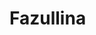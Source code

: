 # Fazullina
<!DOCTYPE html PUBLIC "-//W3C//DTD XHTML 1.0 Strict//EN" "http://www.w3.org/TR/xhtml1/DTD/xhtml1-strict.dtd">
<html xmlns="http://www.w3.org/1999/xhtml">
<head>
<meta http-equiv="content-type" content="text/html; charset=utf-8" />
<title>Metamorphosis Design Free Css Templates</title>
<meta name="keywords" content="" />
<meta name="description" content="" />
<link href="styles.css" rel="stylesheet" type="text/css" />
	<style>
		/*
Design by Metamorphosis Design
http://www.metamorphozis.com
Released for free under a Creative Commons Attribution 2.5 License
*/

* {
	margin: 0;
	padding: 0;
}

ul{
	list-style-type:none;
}

a:link {
	color: #DDDDDD;
	font-size: 11px;
	font-family: Arial, Helvetica, sans-serif
}

a:hover {
	text-decoration: none;
	color: #FF0000;
}

a:visited {
	color: #DDDDDD;
}

body {
	background: #000000 url('images/header.jpg') no-repeat center top;
	margin: 0px;
	font-family: Arial, Helvetica, sans-serif;
}


#Container {
	width: 718px;
	margin: 0 auto;
	padding-left: 30px;
}

#header {
	width: 748px;
	height: 504px;
	
}
#header ul{
	width: 680px;
	display: block;
	padding-top: 420px;
	padding-left: 60px;
	background: none;
}
#header ul li{
	background:none; height:22px; padding:0 14px 0 5px; margin:0;
	display:block;  float:left; 
	}
#header ul li a{
	font: 14px Arial, Helvetica, sans-serif;
	color: #D7CEBD;
	text-decoration: none;
	text-indent: 0px;
	padding: 10px;
	font-weight: bold;
	margin: 0;
}
#header ul li a:hover{
	color: #FF9933;
	text-decoration: none;
	background-repeat: no-repeat;
}
#left {
	float: left;
	width: 200px;
}

#left H3
{
font-size: 14px;
color: #FFFFFF;
font-family: Arial, Helvetica, sans-serif;
}
.title
{
font-size: 18px;
padding-top: 10px;
color: #FFFFFF;
font-family: Arial, Helvetica, sans-serif;
}

#right {
    float: right;
	width: 470px;
	margin: 10px;
	padding: 10px;
	background: #373737;
	border: 1px solid #dddddd
}
#right h1{
	font: 30px  Arial, Helvetica, sans-serif;
	color: #DDDDDD;
	font-weight: normal;
	margin-bottom: 10px;
	padding-left: 20px;
}
#right h2{
	font: 24px  Arial, Helvetica, sans-serif;
	color: #DDDDDD;
	font-weight: normal;
	margin-bottom: 10px;
	padding-left: 20px;
}
#right p{
	background: no-repeat;
	color: #DDDDDD;
	padding-left: 20px;
	font: 13px/20px  Arial, Helvetica, sans-serif;
	letter-spacing: 0px;
}

.post a{
	font: 13px/12px  Arial, Helvetica, sans-serif;
	font-weight: normal;
	color: #DDDDDD;
	text-decoration: underline;
}
.post a:hover{
	background: no-repeat;
	color: #FF6600;
	font-weight: normal;
}

.post li
{
padding-left: 40px;
}

#footer {
	margin: 0 auto;
	clear: both;
	width: 100%;
	height: 82px;
	padding-top: 20px;
	border-top: 5px solid #A64908;
	text-align: center;
	font-size: 10px;
	color: #FFFFFF;
	background: url(images/footer.gif) repeat-x bottom;
	font-family: Arial, Helvetica, sans-serif
}
#footer a
{
    font-size: 10px;
	color: #FFFFFF;
	font-family: Arial, Helvetica, sans-serif
}

.boxed {
	margin-bottom: 20px;
}


.boxed .content2 {
	padding: 10px;
}


#text1, #text2 {
	width: 100px;
	padding: 2px;
	font-family: Arial, Helvetica, sans-serif;
	color: #666666;
}


#updates ul {
	margin: 0;
	list-style: none;
}

#updates h3 {
	margin: 0;
	font: bold x-small Verdana, Arial, Helvetica, sans-serif;
}

#updates p {
	margin-bottom: 1.4em;
	font-size: smaller;
	line-height: normal;
}

		</style>
</head>
<body>
<div id="Container">
  <div id="header">
    <ul>
      <li><a href="#">Home Page</a></li>
      <li><a href="#">Our Services</a></li>
      <li><a href="#">Gallery</a></li>
      <li><a href="#">Site Map</a></li>
      <li><a href="#">News</a></li>
      <li><a href="#">FAQ</a></li>
    </ul>
  </div>
  
  <div id="right">
    <div class="post">
			<h1>Welcome To Our Website</h1>
			<p class="descr"><small>Posted on January 24th, 2008 by <a href="#">Metamorphosis Design </a></small></p>			
			<p>This website template is released under  a Creative Commons Attribution 2.5 License</p>
			    <p>We request you retain the full copyright notice below including the link to www.metamorphozis.com.<br />
			      This not only gives respect to the large amount of time given freely by the developers 
			      but also helps build interest, traffic and use of our free and paid designs. If you cannot (for good 
			      reason) retain the full copyright we request you at least leave in place the 
			      Website Templates line, with Website Templates  linked to www.metamorphozis.com. If you refuse 
			      to include even this then support may be affected.<br />
                <br />
			      You are allowed to use this design only if you agree to the following conditions:<br />
			      - You cannot remove copyright notice from this design without our permission.<br />
			      - If you modify this design it still should contain copyright because it is based on our work.<br />
			      - You may copy, distribute, modify, etc. this template as long as link to our website remains untouched.<br />
			      For support visit <a href="http://www.metamorphozis.com/contact/contact.php">http://www.metamorphozis.com/contact/contact.php</a><br />
  <br />
			      The Metamorphosis Design : 2008 </p>
	</div>
		<div class="post">
			<h2>A Heading Level 2</h2>
			<p>This paragraph is followed by a sample unordered list:</p>
		  <ul>
					<li><a href="#">Consectetuer adipiscing elit</a></li>
					<li><a href="#">Metus aliquam pellentesque</a></li>
					<li><a href="#">Urnanet non molestie semper</a></li>
					<li><a href="#">Proin gravida orci porttitor</a></li>
		  </ul>
		</div>		
  </div>
  <div id="left">    	
		<div id="updates" class="boxed">
			<h2 class="title">Company News </h2>
			<div class="content2">
				<ul>
					<li>
						<h3>June 23, 2008</h3>
						<p><a href="#">Tempus in, lacus. Duis tempor posuere diam. Suspendisse vel tellus quis nunc malesuada porta. &#8230;</a></p>
					</li>
					<li>
						<h3>March 4, 2008</h3>
						<p><a href="#">Nulla id magna sed dolor sollicitudin laoreet. tempus in, lacus. Duis tempor posuere diam&#8230;</a></p>
					</li>
					<li>
						<h3>February 18, 2008</h3>
						<p><a href="#">Lorem ipsum dolor sit amet, consectetuer adipiscing elit. &#8230;</a></p>
					</li>
					<li>
						<h3>February 12, 2008</h3>
						<p><a href="#"> Sed dolor sollicitudin laoreet. tempus in, lacus. Duis tempor posuere diam. Suspendisse </a></p>
					</li>
					<li>
						<h3>February 1, 2008</h3>
						<p><a href="#">Ipsum dolor sit amet, consectetuer adipiscing elit. In nec &#8230;</a></p>
					</li>
				</ul>
			</div>
		</div>
	</div>
 </div>
  <div id="footer">
    <p>Copyright &copy; 2008. Design by <a href="http://www.metamorphozis.com/" title="Free Web Templates">Free Web Templates</a></p>
		<p><a href="#">Privacy Policy</a> | <a href="#">Terms of Use</a> | <a href="http://validator.w3.org/check/referer" title="This page validates as XHTML 1.0 Transitional"><abbr title="eXtensible HyperText Markup Language">XHTML</abbr></a> | <a href="http://jigsaw.w3.org/css-validator/check/referer" title="This page validates as CSS"><abbr title="Cascading Style Sheets">CSS</abbr></a></p>
  </div>

</body>
</html>
